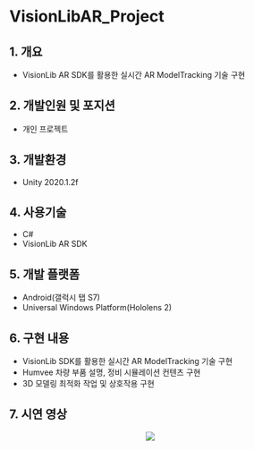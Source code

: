 # VisionLibAR_Project
## 1. 개요
* VisionLib AR SDK를 활용한 실시간 AR ModelTracking 기술 구현
## 2. 개발인원 및 포지션
+ 개인 프로젝트
## 3. 개발환경
+ Unity 2020.1.2f
## 4. 사용기술
+ C#
+ VisionLib AR SDK
## 5. 개발 플랫폼 
+ Android(갤럭시 탭 S7)
+ Universal Windows Platform(Hololens 2)
## 6. 구현 내용
+ VisionLib SDK를 활용한 실시간 AR ModelTracking 기술 구현
+ Humvee 차량 부품 설명, 정비 시뮬레이션 컨텐츠 구현
+ 3D 모델링 최적화 작업 및 상호작용 구현
## 7. 시연 영상
<p align="center">
  <img src="이미지URL">
</p>



